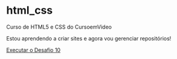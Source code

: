 # html_css
 Curso de HTML5 e CSS do CursoemVideo

Estou aprendendo a criar sites e agora vou gerenciar repositórios!

<a href="https://matheusmirandaalmeida.github.io/html_css/desafio/desafio10/index.html">Executar o Desafio 10</a>